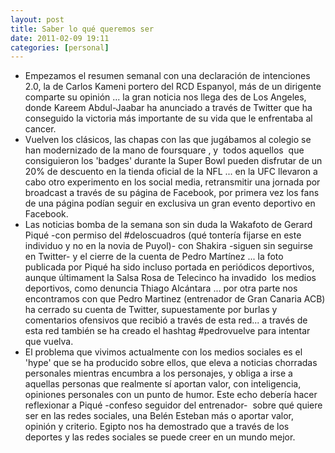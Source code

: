 ```yaml
---
layout: post
title: Saber lo qué queremos ser
date: 2011-02-09 19:11
categories: [personal]
---
```

- Empezamos el resumen semanal con una declaración de intenciones 2.0, la de Carlos Kameni portero del RCD Espanyol, más de un dirigente comparte su opinión ... la gran noticia nos llega des de Los Angeles, donde Kareem Abdul-Jaabar ha anunciado a través de Twitter que ha conseguido la victoria más importante de su vida que le enfrentaba al cancer.  
- Vuelven los clásicos, las chapas con las que jugábamos al colegio se han modernizado de la mano de foursquare , y  todos aquellos  que consiguieron los 'badges' durante la Super Bowl pueden disfrutar de un 20% de descuento en la tienda oficial de la NFL ... en la UFC llevaron a cabo otro experimento en los social media, retransmitir una jornada por broadcast a través de su página de Facebook, por primera vez los fans de una página podían seguir en exclusiva un gran evento deportivo en Facebook.  
- Las noticias bomba de la semana son sin duda la Wakafoto de Gerard Piqué -con permiso del #deloscuadros (qué tontería fijarse en este individuo y no en la novia de Puyol)- con Shakira -siguen sin seguirse en Twitter- y el cierre de la cuenta de Pedro Martínez ... la foto publicada por Piqué ha sido incluso portada en periódicos deportivos, aunque últimament la Salsa Rosa de Telecinco ha invadido  los medios deportivos, como denuncia Thiago Alcántara ... por otra parte nos encontramos con que Pedro Martinez (entrenador de Gran Canaria ACB) ha cerrado su cuenta de Twitter, supuestamente por burlas y comentarios ofensivos que recibió a través de esta red... a través de esta red también se ha creado el hashtag #pedrovuelve para intentar que vuelva.  
- El problema que vivimos actualmente con los medios sociales es el 'hype' que se ha producido sobre ellos, que eleva a noticias chorradas personales mientras encumbra a los personajes, y obliga a irse a aquellas personas que realmente sí aportan valor, con inteligencia, opiniones personales con un punto de humor. Este echo debería hacer reflexionar a Piqué -confeso seguidor del entrenador-  sobre qué quiere ser en las redes sociales, una Belén Esteban más o aportar valor, opinión y criterio. Egipto nos ha demostrado que a través de los deportes y las redes sociales se puede creer en un mundo mejor.  
